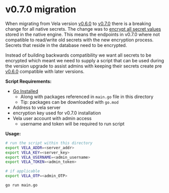 # v0.7.0 migration

When migrating from Vela version [v0.6.0](https://github.com/go-vela/community/blob/master/releases/v0.6.0.md) to [v0.7.0](https://github.com/go-vela/community/blob/master/releases/v0.7.0.md)  there is a breaking change for all native secrets. The change was to [encrypt all secret values](https://github.com/go-vela/community/issues/100) stored in the native engine. This means the endpoints in v0.7.0 where not compatible to read/write old secrets with the new encryption process. Secrets that reside in the database need to be encrypted.

Instead of building backwards compatibility we want all secrets to be encrypted which meant we need to supply a script that can be used during the version upgrade to assist admins with keeping their secrets create pre [v0.6.0](https://github.com/go-vela/community/blob/master/releases/v0.6.0.md) compatible with later versions. 

**Script Requirements:**

* [Go Installed](https://golang.org/doc/install)
  * Along with packages referenced in `main.go` file in this directory
  * Tip: packages can be downloaded with `go.mod`
* Address to vela server
* encryption key used for v0.7.0 installation
* Vela user account with admin access
  * username and token will be required to run script

**Usage:**

```sh
# run the script within this directory
export VELA_ADDR=<server_addr>
export VELA_KEY=<server_key>
export VELA_USERNAME=<admin_username>
export VELA_TOKEN=<admin_token>

# if applicable
export VELA_OTP=<admin_OTP>

go run main.go
```